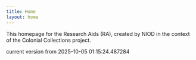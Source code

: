 ```yaml
---
title: Home
layout: home
---
```


This homepage for the Research Aids (RA), created by NIOD in the context of the Colonial Collections project. 


current version from 2025-10-05 01:15:24.487284